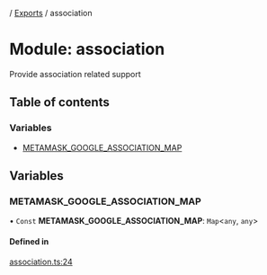 [](../README.md) / [Exports](../modules.md) / association

# Module: association

Provide association related support

## Table of contents

### Variables

- [METAMASK\_GOOGLE\_ASSOCIATION\_MAP](association.md#metamask_google_association_map)

## Variables

### METAMASK\_GOOGLE\_ASSOCIATION\_MAP

• `Const` **METAMASK\_GOOGLE\_ASSOCIATION\_MAP**: `Map`<`any`, `any`\>

#### Defined in

[association.ts:24](https://github.com/ieigen/eigen_service/blob/1208a86/src/association.ts#L24)
